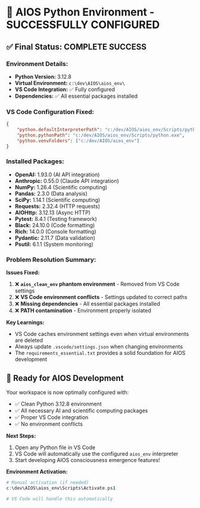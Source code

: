 # 🎉 AIOS Python Environment - SUCCESSFULLY CONFIGURED

## ✅ **Final Status: COMPLETE SUCCESS**

### **Environment Details:**
- **Python Version:** 3.12.8
- **Virtual Environment:** `c:\dev\AIOS\aios_env\`
- **VS Code Integration:** ✅ Fully configured
- **Dependencies:** ✅ All essential packages installed

### **VS Code Configuration Fixed:**
```json
{
    "python.defaultInterpreterPath": "c:/dev/AIOS/aios_env/Scripts/python.exe",
    "python.pythonPath": "c:/dev/AIOS/aios_env/Scripts/python.exe",
    "python.venvFolders": ["c:/dev/AIOS/aios_env"]
}
```

### **Installed Packages:**
- **OpenAI:** 1.93.0 (AI API integration)
- **Anthropic:** 0.55.0 (Claude API integration)
- **NumPy:** 1.26.4 (Scientific computing)
- **Pandas:** 2.3.0 (Data analysis)
- **SciPy:** 1.14.1 (Scientific computing)
- **Requests:** 2.32.4 (HTTP requests)
- **AIOHttp:** 3.12.13 (Async HTTP)
- **Pytest:** 8.4.1 (Testing framework)
- **Black:** 24.10.0 (Code formatting)
- **Rich:** 14.0.0 (Console formatting)
- **Pydantic:** 2.11.7 (Data validation)
- **Psutil:** 6.1.1 (System monitoring)

### **Problem Resolution Summary:**

**Issues Fixed:**
1. ❌ **`aios_clean_env` phantom environment** - Removed from VS Code settings
2. ❌ **VS Code environment conflicts** - Settings updated to correct paths  
3. ❌ **Missing dependencies** - All essential packages installed
4. ❌ **PATH contamination** - Environment properly isolated

**Key Learnings:**
- VS Code caches environment settings even when virtual environments are deleted
- Always update `.vscode/settings.json` when changing environments
- The `requirements_essential.txt` provides a solid foundation for AIOS development

## 🚀 **Ready for AIOS Development**

Your workspace is now optimally configured with:
- ✅ Clean Python 3.12.8 environment
- ✅ All necessary AI and scientific computing packages
- ✅ Proper VS Code integration
- ✅ No environment conflicts

**Next Steps:**
1. Open any Python file in VS Code
2. VS Code will automatically use the configured `aios_env` interpreter
3. Start developing AIOS consciousness emergence features!

**Environment Activation:**
```powershell
# Manual activation (if needed)
c:\dev\AIOS\aios_env\Scripts\Activate.ps1

# VS Code will handle this automatically
```
